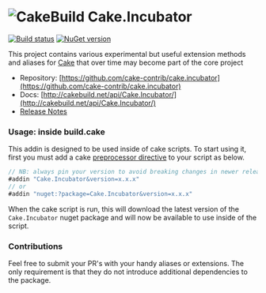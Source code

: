 # ![CakeBuild](https://github.com/cake-build/graphics/raw/master/png/cake-small.png) Cake.Incubator

[![Build status](https://ci.appveyor.com/api/projects/status/github/cake-contrib/cake.incubator?branch=master&svg=true)](https://ci.appveyor.com/project/cakecontrib/cake-incubator/branch/master)
[![NuGet version](https://badge.fury.io/nu/Cake.Incubator.svg)](https://badge.fury.io/nu/Cake.Incubator)

This project contains various experimental but useful extension methods and aliases for [Cake](http://cakebuild.net) that over time may become part of the core project

* Repository: [https://github.com/cake-contrib/cake.incubator](https://github.com/cake-contrib/cake.incubator)
* Docs: [http://cakebuild.net/api/Cake.Incubator/](http://cakebuild.net/api/Cake.Incubator/)
* [Release Notes](https://github.com/cake-contrib/Cake.Incubator/releases)

### Usage: inside build.cake

This addin is designed to be used inside of cake scripts. To start using it, first you must add a cake [preprocessor directive](http://cakebuild.net/docs/fundamentals/preprocessor-directives) to your script as below.

```cs
// NB: always pin your version to avoid breaking changes in newer releases 
#addin "Cake.Incubator&version=x.x.x"
// or
#addin "nuget:?package=Cake.Incubator&version=x.x.x"
```

When the cake script is run, this will download the latest version of the `Cake.Incubator` nuget package and will now be available to use inside of the script.


### Contributions

Feel free to submit your PR's with your handy aliases or extensions. 
The only requirement is that they do not introduce additional dependencies to the package.
